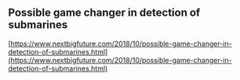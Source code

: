 ## Possible game changer in detection of submarines
  
  [https://www.nextbigfuture.com/2018/10/possible-game-changer-in-detection-of-submarines.html](https://www.nextbigfuture.com/2018/10/possible-game-changer-in-detection-of-submarines.html)